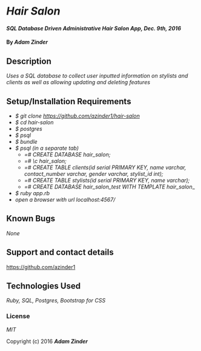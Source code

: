 # _Hair Salon_

#### _SQL Database Driven Administrative Hair Salon App, Dec. 9th, 2016_

#### By _**Adam Zinder**_

## Description

_Uses a SQL database to collect user inputted information on stylists and clients as well as allowing updating and deleting features_

## Setup/Installation Requirements

* _$ git clone https://github.com/azinder1/hair-salon_
* _$ cd hair-salon_
* _$ postgres_
* _$ psql_
* _$ bundle_
* _$ psql (in a separate tab)_
  * _=# CREATE DATABASE hair_salon;_
  * _=# \c hair_salon;_
  * _=# CREATE TABLE clients(id serial PRIMARY KEY, name varchar, contact_number varchar, gender varchar, stylist_id int);_
  * _=# CREATE TABLE stylists(id serial PRIMARY KEY, name varchar);_
  * _=# CREATE DATABASE hair_salon_test WITH TEMPLATE hair_salon__
* _$ ruby app.rb_
* _open a browser with url localhost:4567/_

## Known Bugs
_None_

## Support and contact details

https://github.com/azinder1

## Technologies Used

_Ruby, SQL, Postgres, Bootstrap for CSS_

### License

*MIT*

Copyright (c) 2016 **_Adam Zinder_**
